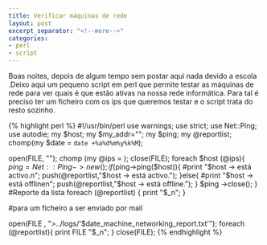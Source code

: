 ```yaml
---
title: Verificar máquinas de rede
layout: post
excerpt_separator: "<!--more-->"
categories:
- perl
- script
---
```


Boas noites, depois de algum tempo sem postar aqui nada devido a escola .Deixo aqui um pequeno script em perl que permite testar as máquinas de rede para ver quais é que estão ativas na nossa rede informática. Para tal é preciso ter um ficheiro com os ips que queremos testar e o script trata do resto sozinho.

<!--more-->

{% highlight perl %}
#!/usr/bin/perl
use warnings;
use strict;
use Net::Ping;
use autodie;
my $host;
my $my_addr="<ip>";
my $ping;
my @reportlist;
chomp(my $date = `date +%a%d%m%y%k%M`);

open(FILE, "<ficheiro com ips>");
chomp (my @ips = <FILE>);
close(FILE);
foreach $host (@ips){
    $ping = Net::Ping->new();
    if ($ping->ping($host)){
        #print "$host -> está activo.n";
        push(@reportlist,"$host -> está activo.");
    }else{
        #print "$host -> está offlinen";
        push(@reportlist,"$host -> está offline.");
    }
    $ping ->close();
}
#Reporte da lista
foreach (@reportlist)
{
    print "$_n";
}

#para um ficheiro a ser enviado por mail</p>
open(FILE , ">../logs/'$date_machine_networking_report.txt'");
foreach (@reportlist){
    print FILE "$_n";
}
close(FILE);
{% endhighlight  %}
